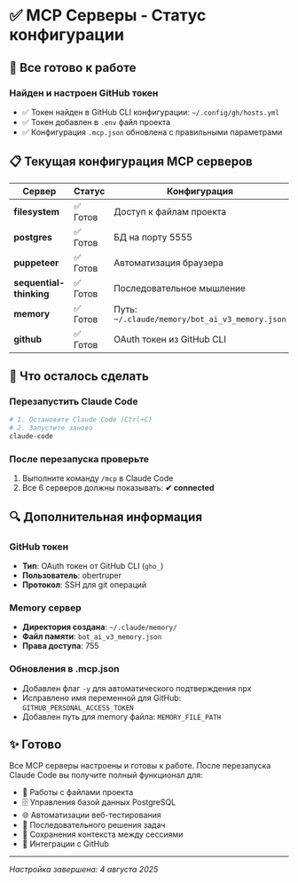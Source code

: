 # ✅ MCP Серверы - Статус конфигурации

## 🎯 Все готово к работе

### Найден и настроен GitHub токен

- ✅ Токен найден в GitHub CLI конфигурации: `~/.config/gh/hosts.yml`
- ✅ Токен добавлен в `.env` файл проекта
- ✅ Конфигурация `.mcp.json` обновлена с правильными параметрами

## 📋 Текущая конфигурация MCP серверов

| Сервер | Статус | Конфигурация |
|--------|--------|--------------|
| **filesystem** | ✅ Готов | Доступ к файлам проекта |
| **postgres** | ✅ Готов | БД на порту 5555 |
| **puppeteer** | ✅ Готов | Автоматизация браузера |
| **sequential-thinking** | ✅ Готов | Последовательное мышление |
| **memory** | ✅ Готов | Путь: `~/.claude/memory/bot_ai_v3_memory.json` |
| **github** | ✅ Готов | OAuth токен из GitHub CLI |

## 🚀 Что осталось сделать

### Перезапустить Claude Code

```bash
# 1. Остановите Claude Code (Ctrl+C)
# 2. Запустите заново
claude-code
```

### После перезапуска проверьте

1. Выполните команду `/mcp` в Claude Code
2. Все 6 серверов должны показывать: **✔ connected**

## 🔍 Дополнительная информация

### GitHub токен

- **Тип**: OAuth токен от GitHub CLI (`gho_`)
- **Пользователь**: obertruper
- **Протокол**: SSH для git операций

### Memory сервер

- **Директория создана**: `~/.claude/memory/`
- **Файл памяти**: `bot_ai_v3_memory.json`
- **Права доступа**: 755

### Обновления в .mcp.json

- Добавлен флаг `-y` для автоматического подтверждения npx
- Исправлено имя переменной для GitHub: `GITHUB_PERSONAL_ACCESS_TOKEN`
- Добавлен путь для memory файла: `MEMORY_FILE_PATH`

## ✨ Готово

Все MCP серверы настроены и готовы к работе. После перезапуска Claude Code вы получите полный функционал для:

- 📁 Работы с файлами проекта
- 🗄️ Управления базой данных PostgreSQL
- 🌐 Автоматизации веб-тестирования
- 🧠 Последовательного решения задач
- 💾 Сохранения контекста между сессиями
- 🐙 Интеграции с GitHub

---

*Настройка завершена: 4 августа 2025*
